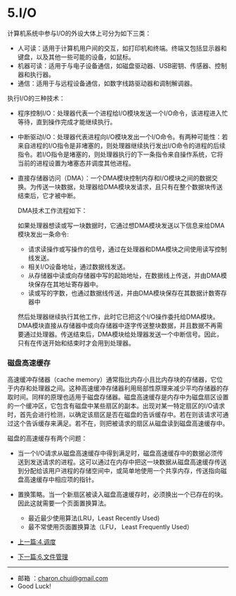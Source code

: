 # 5.I/O



计算机系统中参与I/O的外设大体上可分为如下三类： 

- 人可读：适用于计算机用户间的交互，如打印机和终端。终端又包括显示器和键盘，以及其他一些可能的设备，如鼠标。
- 机器可读：适用于与电子设备通信，如磁盘驱动器、USB密钥、传感器、控制器和执行器。
- 通信：适用于与远程设备通信，如数字线路驱动器和调制解调器。

执行I/O的三种技术： 

- 程序控制I/O：处理器代表一个进程给I/O模块发送一个I/O命令，该进程进入忙等待，直到操作完成才能继续执行。

- 中断驱动I/O：处理器代表进程向I/O模块发出一个I/O命令。有两种可能性：若来自进程的I/O指令是非堵塞的，则处理器继续执行发出I/O命令的进程的后续指令。若I/O指令是堵塞的，则处理器执行的下一条指令来自操作系统，它将当前的进程设置为堵塞态并调度其他进程。

- 直接存储器访问（DMA）：一个DMA模块控制内存和I/O模块之间的数据交换。为传送一块数据，处理器给DMA模块发请求，且只有在整个数据块传送结束后，它才被中断。

    DMA技术工作流程如下： 

    如果处理器想读或写一块数据时，它通过想DMA模块发送以下信息来给DMA模块发出一条命令: 

    - 请求读操作或写操作的信号，通过在处理器和DMA模块之间使用读写控制线发送。
    - 相关I/O设备地址，通过数据线发送。
    - 从存储器中读或向存储器中写的起始地址，在数据线上传送，并由DMA模块保存在其地址寄存器中。
    - 读或写的字数，也通过数据线传送，并由DMA模块保存在其数据计数寄存器中

    然后处理器继续执行其他工作，此时它已把这个I/O操作委托给DMA模块。DMA模块直接从存储器中或向存储器中逐字传送整块数据，并且数据不再需要通过处理器。传送结束后，DMA模块给处理器发送一个中断信号。因此，只有在传送开始和结束时才会用到处理器。



### 磁盘高速缓存



高速缓冲存储器（cache memory）通常指比内存小且比内存块的存储器，它位于内存和处理器之间。这种高速缓冲存储器利用局部性原理来减少平均存储器的存取时间。同样的原理也适用于磁盘存储器。磁盘高速缓存是内存中为磁盘扇区设置的一个缓冲区，它包含有磁盘中某些扇区的副本。出现对某一特定扇区的I/O请求时，首先会进行检测，以确定该扇区是否在磁盘的告诉缓存中。若在则该请求可通过这个告诉缓存来满足。若不在，则把被请求的扇区从磁盘读到磁盘高速缓存中。



磁盘的高速缓存有两个问题： 

- 当一个I/O请求从磁盘高速缓存中得到满足时，磁盘高速缓存中的数据必须传送到发送请求的进程。这可以通过在内存中把这一块数据从磁盘高速缓存传送到分配给该用户进程的存储空间中，或简单地使用一个共享内存，传送指向磁盘高速缓存中相应项的指针。
- 置换策略。当一个新扇区被读入磁盘高速缓存时，必须换出一个已存在的块。因此这就需要一个页面置换算法。
    - 最近最少使用算法(LRU，Least Recently Used)
    - 最不常使用页面置换算法（LFU， Least Frequently Used）



- [上一篇:4.调度](https://github.com/CharonChui/AndroidNote/blob/master/OperatingSystem/4.%E8%B0%83%E5%BA%A6.md)
- [下一篇:6.文件管理](https://github.com/CharonChui/AndroidNote/blob/master/OperatingSystem/6.%E6%96%87%E4%BB%B6%E7%AE%A1%E7%90%86.md)




---

- 邮箱 ：charon.chui@gmail.com  
- Good Luck! 
